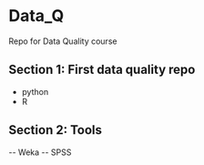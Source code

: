 # Data_Q
Repo for Data Quality course
## Section 1: First data quality repo
- python
- R
## Section 2: Tools
-- Weka
-- SPSS
